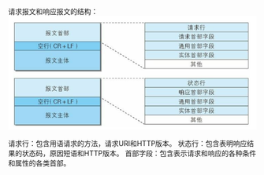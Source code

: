 请求报文和响应报文的结构：
![](请求报文和响应报文的结构.png)

请求行：包含用语请求的方法，请求URI和HTTP版本。
状态行：包含表明响应结果的状态码，原因短语和HTTP版本。
首部字段：包含表示请求和响应的各种条件和属性的各类首部。